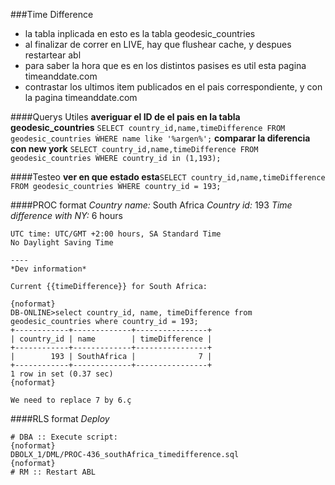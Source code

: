 ###Time Difference

* la tabla inplicada en esto es la tabla geodesic_countries
* al finalizar de correr en LIVE, hay que flushear cache, y despues restartear abl
* para saber la hora que es en los distintos pasises es util esta pagina timeanddate.com
* contrastar los ultimos item publicados en el pais correspondiente, y con la pagina timeanddate.com


####Querys Utiles
**averiguar el ID de el pais en la tabla geodesic_countries** `SELECT country_id,name,timeDifference FROM geodesic_countries ẀHERE name like '%argen%';`
**comparar la diferencia con new york** `SELECT country_id,name,timeDifference FROM geodesic_countries ẀHERE country_id in (1,193);`

####Testeo
**ver en que estado esta**`SELECT country_id,name,timeDifference FROM geodesic_countries ẀHERE country_id = 193;`

####PROC format
	*Country name:* South Africa
	*Country id:* 193
	*Time difference with NY:* 6 hours

	UTC time: UTC/GMT +2:00 hours, SA Standard Time 
	No Daylight Saving Time

	----
	*Dev information*

	Current {{timeDifference}} for South Africa:

	{noformat}
	DB-ONLINE>select country_id, name, timeDifference from geodesic_countries where country_id = 193;
	+------------+-------------+----------------+
	| country_id | name        | timeDifference |
	+------------+-------------+----------------+
	|        193 | SouthAfrica |              7 |
	+------------+-------------+----------------+
	1 row in set (0.37 sec)
	{noformat}

	We need to replace 7 by 6.ç

####RLS format
	*Deploy*

	# DBA :: Execute script:
	{noformat}
	DBOLX_1/DML/PROC-436_southAfrica_timedifference.sql
	{noformat}
	# RM :: Restart ABL